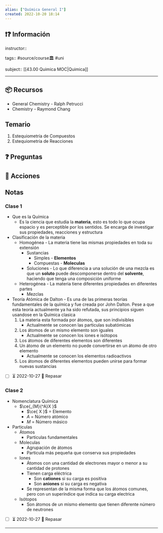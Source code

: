 ```yaml
---
alias: ["Química General I"]
created: 2022-10-20 18:14
---
```

## ❗❓ Información

instructor::

tags:: #source/course🏛 #uni

subject:: [[43.00 Quimica MOC|Quimica]]

---

## 📦 Recursos
- General Chemistry - Ralph Petrucci
- Chemistry - Raymond Chang

## Temario
1. Estequiometría de Compuestos
2. Estequiometría de Reacciones

## ❓ Preguntas


## 🎯 Acciones


## Notas
### Clase 1
- Que es la Química
	- Es la ciencia que estudia la **materia**, esto es todo lo que ocupa espacio y es perceptible por los sentidos. Se encarga de investigar sus propiedades, reacciones y estructura
- Clasificación de la materia
	- Homogénea - La materia tiene las mismas propiedades en toda su extensión
		- Sustancias
			- Simples - **Elementos**
			- Compuestas - **Moleculas**
		- Soluciones - Lo que diferencia a una solución de una mezcla es que un **soluto** puede descomponerse dentro del **solvente**, haciendo que tenga una composición uniforme
	- Heterogénea - La materia tiene diferentes propiedades en diferentes partes
		- Mezclas
- Teoría Atómica de Dalton - Es una de las primeras teorías fundamentales de la química y fue creada por John Dalton. Pese a que esta teoría actualmente ya ha sido refutada, sus principios siguen usandose en la Química clasica
	1. La materia esta formada por átomos, que son indivisibles
		- Actualmente se conocen las particulas subatómicas
	2. Los átomos de un mismo elemento son iguales
		- Actualmente se conocen los iones e isótopos
	3. Los átomos de diferentes elementos son diferentes
	4. Un átomo de un elemento no puede convertirse en un átomo de otro elemento
		- Actualmente se conocen los elementos radioactivos
	5. Los átomos de diferentes elementos pueden unirse para formar nuevas sustancias

- [ ] ⏳ 2022-10-27 🔽 Repasar

### Clase 2
- Nomenclatura Química
	- $\ce{_{M}{^A}X }$
		- $\ce{ X }$ = Elemento
		- $A$ = Número atómico
		- $M$ = Número másico
- Particulas
	- Átomos
		- Particulas fundamentales
	- Moleculas
		- Agrupación de átomos
		- Particula más pequeña que conserva sus propiedades
	- Iones
		- Átomos con una cantidad de electrones mayor o menor a su cantidad de protones
		- Tienen carga eléctrica
			- Son **cationes** si su carga es positiva
			- Son **aniones** si su carga es negativa
		- Se representan de la misma forma que los átomos comunes, pero con un superíndice que indica su carga electrica
	- Isótopos
		- Son átomos de un mismo elemento que tienen diferente número de neutrones

- [ ] ⏳ 2022-10-27 🔽 Repasar
___
